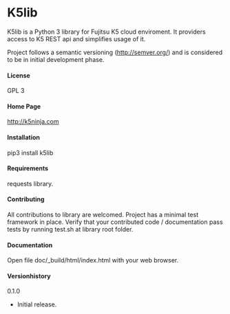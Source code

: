 # K5lib
K5lib is a Python 3 library for Fujitsu K5 cloud enviroment. It providers access to K5 REST api and simplifies usage of it.

Project follows a semantic versíoning (http://semver.org/) and is considered to be in initial development phase.

#### License
GPL 3

#### Home Page
http://k5ninja.com

#### Installation
pip3 install k5lib

#### Requirements
requests library.

#### Contributing
All contributions to library are welcomed. Project has a minimal test framework in place. Verify that your contributed code / documentation pass tests by running test.sh at library root folder.

#### Documentation
Open file doc/_build/html/index.html with your web browser.

#### Versionhistory
0.1.0
- Initial release.
